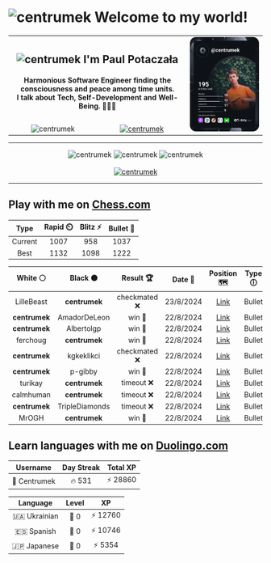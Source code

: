 <h1>
  <img
    src="https://emojis.slackmojis.com/emojis/images/1531849430/4246/blob-sunglasses.gif"
    width="30"
    alt="centrumek"
  />
  Welcome to my world!
</h1>

<table>
  <tbody>
    <tr>
      <td align="center" width="70%" colspan="2">
        <h2>
          <img
            src="https://raw.githubusercontent.com/MartinHeinz/MartinHeinz/master/wave.gif"
            width="30px"
            alt="centrumek"
          />
          I'm Paul Potaczała
        </h2>
        <h4>
          Harmonious Software Engineer finding the consciousness and peace among time units.
          <br/>
          I talk about Tech, Self-Development and Well-Being. 🌿🧘🚀
        </h4>
      </td>
      <td width="30%" rowspan="2">
        <a href="https://app.daily.dev/centrumek">
          <img
            src="./devcard.svg"
            alt="centrumek"
          />
        </a>
      </td>
    </tr>
    <tr align="center">
      <td>
        <img
          src="https://komarev.com/ghpvc/?username=centrumek&label=visitors&color=0e75b6&style=flat"
          alt="centrumek"
        >
      </td>
      <td>
        <a href="https://stackoverflow.com/users/14496012/centrumek">
          <img
            src="https://stackoverflow.com/users/flair/14496012.png?theme=dark"
            alt="centrumek"
          >
        </a>
      </td>
    </tr>
  </tbody>
</table>

---
<div align="center">
  <img 
    src="https://github-readme-stats.vercel.app/api?username=centrumek&show_icons=true&count_private=true&theme=dark&hide_border=true&hide=issues,contribs&bg_color=00000000"
    alt="centrumek"
  />
  <img
    src="https://github-readme-stats.vercel.app/api/top-langs/?username=centrumek&layout=compact&hide_border=true&theme=dark&bg_color=00000000&langs_count=6&exclude_repo=air-statistic-app"
    alt="centrumek"
  />
  <img 
    src="https://github-readme-streak-stats.herokuapp.com?user=centrumek&theme=dark&hide_border=true&background=FFFFFF00"
    alt="centrumek"
  />
  <br/>
  <br/>
  <a href="https://www.buymeacoffee.com/centrumek">
    <img
      src="https://cdn.buymeacoffee.com/buttons/v2/default-orange.png"
      height="50"
      width="210"
      alt="centrumek"
    />
  </a>
</div>

---

## Play with me on [Chess.com](https://www.chess.com/member/centrumek)

<div align="center">
<!--START_SECTION:chessStats-->
<!-- Automatically generated with https://github.com/Balastrong/chess-stats-action -->

| Type | Rapid ⏲️ | Blitz ⚡ | Bullet 🔫 |
|:---:|:---:|:---:|:---:|
| Current | 1007 | 958 | 1037 |
| Best | 1132 | 1098 | 1222 |

| White ⚪ | Black ⚫ | Result 🏆 | Date 📅 | Position 🗺️ | Type 🕕 |
|:---:|:---:|:---:|:---:|:---:|:---:|
| LilleBeast | **centrumek** | checkmated ❌ | 23/8/2024 | <a href="http://www.ee.unb.ca/cgi-bin/tervo/fen.pl?select=2rkr3/pp6/n1pQ4/8/3P3P/6PR/PP1K1P2/R7 b - -">Link</a> | Bullet |
| **centrumek** | AmadorDeLeon | win 🥇 | 22/8/2024 | <a href="http://www.ee.unb.ca/cgi-bin/tervo/fen.pl?select=4b1k1/pp3ppp/2pNp3/2P1r3/1P3K2/Pr6/7P/3R3R b - -">Link</a> | Bullet |
| **centrumek** | Albertolgp | win 🥇 | 22/8/2024 | <a href="http://www.ee.unb.ca/cgi-bin/tervo/fen.pl?select=8/p1K4k/1p6/1P1p1p1p/P3b2P/q7/8/8 b - -">Link</a> | Bullet |
| ferchoug | **centrumek** | win 🥇 | 22/8/2024 | <a href="http://www.ee.unb.ca/cgi-bin/tervo/fen.pl?select=8/p4R2/p6r/4Qpk1/8/1P6/PKP5/8 w - -">Link</a> | Bullet |
| **centrumek** | kgkeklikci | checkmated ❌ | 22/8/2024 | <a href="http://www.ee.unb.ca/cgi-bin/tervo/fen.pl?select=1KR5/q1r2kp1/1pp5/1n2p1p1/4P1P1/3P4/P7/7R w - -">Link</a> | Bullet |
| **centrumek** | p-gibby | win 🥇 | 22/8/2024 | <a href="http://www.ee.unb.ca/cgi-bin/tervo/fen.pl?select=5rk1/p3pp1p/3p1np1/3Pn3/N3P1PK/5q1P/8/4R3 b - -">Link</a> | Bullet |
| turikay | **centrumek** | timeout ❌ | 22/8/2024 | <a href="http://www.ee.unb.ca/cgi-bin/tervo/fen.pl?select=8/8/R7/1B3p1p/p4PbP/k5P1/8/2K5 b - -">Link</a> | Bullet |
| calmhuman | **centrumek** | timeout ❌ | 22/8/2024 | <a href="http://www.ee.unb.ca/cgi-bin/tervo/fen.pl?select=8/8/3k4/3p4/2PK3P/6P1/PP6/8 b - -">Link</a> | Bullet |
| **centrumek** | TripleDiamonds | timeout ❌ | 22/8/2024 | <a href="http://www.ee.unb.ca/cgi-bin/tervo/fen.pl?select=2k1r3/1p3K2/5p2/2P1q3/3pP2P/8/8/5n2 w - -">Link</a> | Bullet |
| MrOGH | **centrumek** | win 🥇 | 22/8/2024 | <a href="http://www.ee.unb.ca/cgi-bin/tervo/fen.pl?select=r7/pp6/2p2k2/3p2p1/3P4/7Q/PPP2r1P/1K4R1 w - -">Link</a> | Bullet |

<!--END_SECTION:chessStats-->
</div>

## Learn languages with me on [Duolingo.com](https://www.duolingo.com/profile/Centrumek)

<div align="center">
<!--START_SECTION:duolingoStats-->
<!-- Automatically generated with https://github.com/centrumek/duolingo-readme-stats-->

| Username | Day Streak | Total XP |
|:---:|:---:|:---:|
| 👤 Centrumek | 🔥 531 | ⚡ 28860 |

| Language | Level | XP |
|:---:|:---:|:---:|
| 🇺🇦 Ukrainian | 👑 0 | ⚡ 12760 |
| 🇪🇸 Spanish | 👑 0 | ⚡ 10746 |
| 🇯🇵 Japanese | 👑 0 | ⚡ 5354 |

<!--END_SECTION:duolingoStats-->
</div>
<!--
**centrumek/centrumek** is a ✨ _special_ ✨ repository because its `README.md` (this file) appears on your GitHub profile.

Here are some ideas to get you started:

- 🔭 I’m currently working on ...
- 🌱 I’m currently learning ...
- 👯 I’m looking to collaborate on ...
- 🤔 I’m looking for help with ...
- 💬 Ask me about ...
- 📫 How to reach me: ...
- 😄 Pronouns: ...
- ⚡ Fun fact: ...
-->
